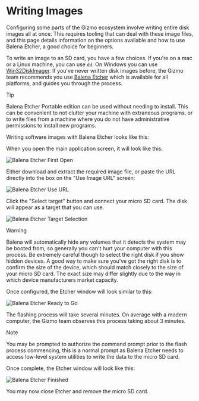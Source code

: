 # Writing Images

Configuring some parts of the Gizmo ecosystem involve writing entire
disk images all at once.  This requires tooling that can deal with
these image files, and this page details information on the options
available and how to use Balena Etcher, a good choice for beginners.

To write an image to an SD card, you have a few choices.  If you're on
a mac or a Linux machine, you can use `dd`.  On Windows you can use
[Win32DiskImager](https://win32diskimager.org/).  If you've never
written disk images before, the Gizmo team recommends you use [Balena
Etcher](https://etcher.balena.io/) which is available for all
platforms, and guides you through the process.

> [!TIP]
>
> Balena Etcher Portable edition can be used without needing to
> install.  This can be convenient to not clutter your machine with
> extraneous programs, or to write files from a machine where you do
> not have administrative permissions to install new programs.

Writing software images with Balena Etcher looks like this:

When you open the main application screen, it will look like this:

![Balena Etcher First Open](/img/balena_opened.png)

Either download and extract the required image file, or paste the URL
directly into the box on the "Use Image URL" screen:

![Balena Etcher Use URL](/img/balena_urlconf.png)

Click the "Select target" button and connect your micro SD card.  The
disk will appear as a target that you can use.

![Balena Etcher Target Selection](/img/balena_target.png)

> [!WARNING]
>
> Balena will automatically hide any volumes that it detects the
> system may be booted from, so generally you can't hurt your computer
> with this process.  Be extremely careful though to select the right
> disk if you show hidden devices.  A good way to make sure you've got
> the right disk is to confirm the size of the device, which should
> match closely to the size of your micro SD card.  The exact size may
> differ slightly due to the way in which device manufacturers market
> capacity.

Once configured, the Etcher window will look similar to this:

![Balena Etcher Ready to Go](/img/balena_ready.png)

The flashing process will take several minutes.  On average with a
modern computer, the Gizmo team observes this process taking about 3
minutes.

> [!NOTE]
>
> You may be prompted to authorize the command prompt prior to the
> flash process commencing, this is a normal prompt as Balena Etcher
> needs to access low-level system utilities to write the data to the
> micro SD card.

Once complete, the Etcher window will look like this:

![Balena Etcher Finished](/img/balena_finished.png)

You may now close Etcher and remove the micro SD card.
